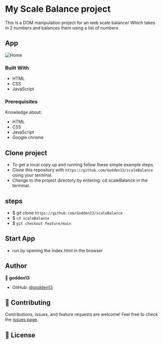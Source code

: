 # My Scale Balance project
This is a DOM manipulation project for an web scale balancer Which takes in 2 numbers and balances them using a list of numbers
## App
![Home](assets)
### Built With
- HTML
- CSS
- JavaScript
### Prerequisites
Knowledge about:
- HTML
- CSS
- JavaScript
- Google chrome
## Clone project
- To get a local copy up and running follow these simple example steps.
- Clone this repository with `https://github.com/Godden13/scaleBalance` using your terminal.
- Change to the project directory by entering: cd scaleBalance in the terminal.
## steps
- $ git clone `https://github.com/Godden13/scaleBalance`
- $ `cd scaleBalance`
- $ `git checkout feature/main`
## Start App
- run by opening the index.html in the browser
## Author
:bust_in_silhouette: **godden13**
- GitHub: [@godden13](`https://github.com/Godden13/scaleBalance`)
## :handshake: Contributing
Contributions, issues, and feature requests are welcome!
Feel free to check the [issues page](https://github.com/Godden13/scaleBalance/issues).
## :memo: License
